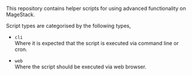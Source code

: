This repository contains helper scripts for using advanced functionality on MageStack. 

Script types are categorised by the following types,

 - `cli`  
   Where it is expected that the script is executed via command line or cron.

 - `web`  
   Where the script should be executed via web browser.
